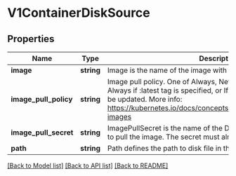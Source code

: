 # V1ContainerDiskSource

## Properties
Name | Type | Description | Notes
------------ | ------------- | ------------- | -------------
**image** | **string** | Image is the name of the image with the embedded disk. | 
**image_pull_policy** | **string** | Image pull policy. One of Always, Never, IfNotPresent. Defaults to Always if :latest tag is specified, or IfNotPresent otherwise. Cannot be updated. More info: https://kubernetes.io/docs/concepts/containers/images#updating-images | [optional] 
**image_pull_secret** | **string** | ImagePullSecret is the name of the Docker registry secret required to pull the image. The secret must already exist. | [optional] 
**path** | **string** | Path defines the path to disk file in the container | [optional] 

[[Back to Model list]](../README.md#documentation-for-models) [[Back to API list]](../README.md#documentation-for-api-endpoints) [[Back to README]](../README.md)


